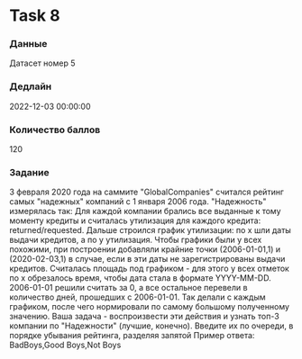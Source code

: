 # Task 8

### Данные 
Датасет номер 5

### Дедлайн 
2022-12-03 00:00:00

### Количество баллов

120

### Задание 

3 февраля 2020 года на саммите "GlobalCompanies" считался рейтинг самых "надежных" компаний c 1 января 2006 года. "Надежность" измерялась так:
Для каждой компании брались все выданные к тому моменту кредиты и считалась утилизация для каждого кредита: returned/requested.
Дальше строился график утилизации: по x шли даты выдачи кредитов, а по y утилизация. Чтобы графики были у всех похожими, при построении добавляли крайние точки (2006-01-01,1) и (2020-02-03,1) в случае, если в эти даты не зарегистрированы выдачи кредитов.
Считалась площадь под графиком - для этого у всех отметок по x обрезалось время, чтобы дата стала в формате YYYY-MM-DD. 2006-01-01 решили считать за 0, а все остальное перевели в количество дней, прошедших с 2006-01-01.
Так делали с каждым графиком, после чего нормировали по самому большому полученному значению.
Ваша задача - воспроизвести эти действия и узнать топ-3 компании по "Надежности" (лучшие, конечно). 
Введите их по очереди, в порядке убывания рейтинга, разделяя запятой
Пример ответа: BadBoys,Good Boys,Not Boys

